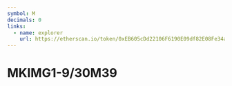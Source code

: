 ```yaml
---
symbol: M
decimals: 0
links:
  - name: explorer
    url: https://etherscan.io/token/0xEB605cDd22106F6190E09df82E08Fe34a11AfFf4
---
```


# MKIMG1-9/30M39
